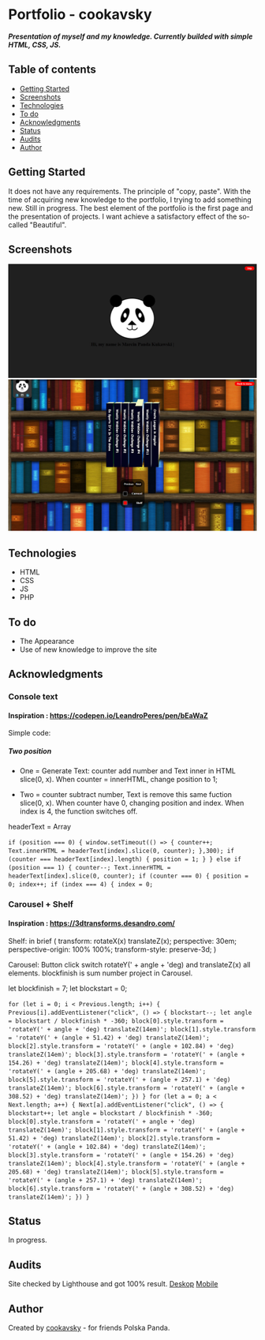 # Portfolio - cookavsky
**_Presentation of myself and my knowledge. Currently builded with simple HTML, CSS, JS._**

## Table of contents
* [Getting Started](#getting-started)
* [Screenshots](#screenshots)
* [Technologies](#technologies)
* [To do](#to-do)
* [Acknowledgments](#acknowledgments)
* [Status](#status)
* [Audits](#audits)
* [Author](#author)

## Getting Started
It does not have any requirements. The principle of "copy, paste". With the time of acquiring new knowledge to the portfolio, I trying to add something new. Still in progress. The best element of the portfolio is the first page and the presentation of projects. I want achieve a satisfactory effect of the so-called "Beautiful".

## Screenshots
![Example screenshot](./img/screencapture1.jpg)
![Example screenshot](./img/screencapture2.jpg)

## Technologies
* HTML
* CSS
* JS
* PHP

## To do
* The Appearance
* Use of new knowledge to improve the site

## Acknowledgments
### Console text
#### Inspiration : https://codepen.io/LeandroPeres/pen/bEaWaZ

Simple code:
##### Two position
* One = Generate Text: counter add number and Text inner in HTML slice(0, x). When counter = innerHTML, change position to 1;

* Two = counter subtract number, Text is remove this same fuction slice(0, x). When counter have 0, changing position and index. When index is 4,
the function switches off.

headerText = Array

`if (position === 0) {
        window.setTimeout(() => {
            counter++;
            Text.innerHTML = headerText[index].slice(0, counter);
        },300);
        if (counter === headerText[index].length) {
            position = 1;
        }
    } else if (position === 1) {
        counter--;
        Text.innerHTML = headerText[index].slice(0, counter);
        if (counter === 0) {
            position = 0;
            index++;
            if (index === 4) {
                index = 0;`

### Carousel + Shelf
#### Inspiration : https://3dtransforms.desandro.com/

Shelf: in brief (
    transform: rotateX(x) translateZ(x);
    perspective: 30em;
    perspective-origin: 100% 100%;
    transform-style: preserve-3d;
    )

Carousel:
Button click switch rotateY(' + angle + 'deg) and translateZ(x) all elements. blockfinish is sum number project in Carousel.

let blockfinish = 7;
let blockstart = 0;

`for (let i = 0; i < Previous.length; i++) {
        Previous[i].addEventListener("click", () => {
            blockstart--;
            let angle = blockstart / blockfinish * -360;
            block[0].style.transform = 'rotateY(' + angle + 'deg) translateZ(14em)';
            block[1].style.transform = 'rotateY(' + (angle + 51.42) + 'deg) translateZ(14em)';
            block[2].style.transform = 'rotateY(' + (angle + 102.84) + 'deg) translateZ(14em)';
            block[3].style.transform = 'rotateY(' + (angle + 154.26) + 'deg) translateZ(14em)';
            block[4].style.transform = 'rotateY(' + (angle + 205.68) + 'deg) translateZ(14em)';
            block[5].style.transform = 'rotateY(' + (angle + 257.1) + 'deg) translateZ(14em)';
            block[6].style.transform = 'rotateY(' + (angle + 308.52) + 'deg) translateZ(14em)';
        })
    }
    for (let a = 0; a < Next.length; a++) {
        Next[a].addEventListener("click", () => {
            blockstart++;
            let angle = blockstart / blockfinish * -360;
            block[0].style.transform = 'rotateY(' + angle + 'deg) translateZ(14em)';
            block[1].style.transform = 'rotateY(' + (angle + 51.42) + 'deg) translateZ(14em)';
            block[2].style.transform = 'rotateY(' + (angle + 102.84) + 'deg) translateZ(14em)';
            block[3].style.transform = 'rotateY(' + (angle + 154.26) + 'deg) translateZ(14em)';
            block[4].style.transform = 'rotateY(' + (angle + 205.68) + 'deg) translateZ(14em)';
            block[5].style.transform = 'rotateY(' + (angle + 257.1) + 'deg) translateZ(14em)';
            block[6].style.transform = 'rotateY(' + (angle + 308.52) + 'deg) translateZ(14em)';
        })
    }`

## Status
In progress.

## Audits
Site checked by Lighthouse and got 100% result.
[Deskop](./audits/cookavsky.com-100%-Deskop)
[Mobile](./audits/cookavsky.com-100%-Mobile)

## Author
Created by [cookavsky](https://www.cookavsky.com/) - for friends Polska Panda.
